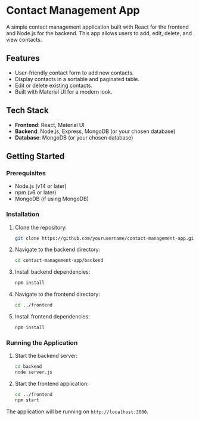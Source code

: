 # Contact Management App

A simple contact management application built with React for the frontend and Node.js for the backend. This app allows users to add, edit, delete, and view contacts.

## Features

- User-friendly contact form to add new contacts.
- Display contacts in a sortable and paginated table.
- Edit or delete existing contacts.
- Built with Material UI for a modern look.

## Tech Stack

- **Frontend**: React, Material UI
- **Backend**: Node.js, Express, MongoDB (or your chosen database)
- **Database**: MongoDB (or your chosen database)

## Getting Started

### Prerequisites

- Node.js (v14 or later)
- npm (v6 or later)
- MongoDB (if using MongoDB)

### Installation

1. Clone the repository:
    ```bash
    git clone https://github.com/yourusername/contact-management-app.git
    ```

2. Navigate to the backend directory:
    ```bash
    cd contact-management-app/backend
    ```

3. Install backend dependencies:
    ```bash
    npm install
    ```

4. Navigate to the frontend directory:
    ```bash
    cd ../frontend
    ```

5. Install frontend dependencies:
    ```bash
    npm install
    ```

### Running the Application

1. Start the backend server:
    ```bash
    cd backend
    node server.js
    ```

2. Start the frontend application:
    ```bash
    cd ../frontend
    npm start
    ```

The application will be running on `http://localhost:3000`.
